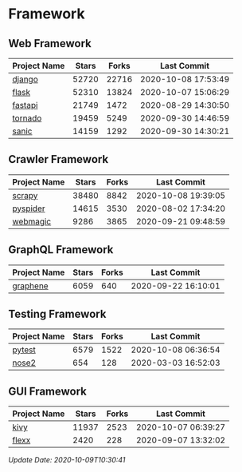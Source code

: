 # Framework

## Web Framework

| Project Name | Stars | Forks | Last Commit |
| ------------ | ----- | ----- | ----------- |
| [django](https://github.com/django/django) | 52720 | 22716 | 2020-10-08 17:53:49 |
| [flask](https://github.com/pallets/flask) | 52310 | 13824 | 2020-10-07 15:06:29 |
| [fastapi](https://github.com/tiangolo/fastapi) | 21749 | 1472 | 2020-08-29 14:30:50 |
| [tornado](https://github.com/tornadoweb/tornado) | 19459 | 5249 | 2020-09-30 14:46:59 |
| [sanic](https://github.com/huge-success/sanic) | 14159 | 1292 | 2020-09-30 14:30:21 |

## Crawler Framework

| Project Name | Stars | Forks | Last Commit |
| ------------ | ----- | ----- | ----------- |
| [scrapy](https://github.com/scrapy/scrapy) | 38480 | 8842 | 2020-10-08 19:39:05 |
| [pyspider](https://github.com/binux/pyspider) | 14615 | 3530 | 2020-08-02 17:34:20 |
| [webmagic](https://github.com/code4craft/webmagic) | 9286 | 3865 | 2020-09-21 09:48:59 |

## GraphQL Framework

| Project Name | Stars | Forks | Last Commit |
| ------------ | ----- | ----- | ----------- |
| [graphene](https://github.com/graphql-python/graphene) | 6059 | 640 | 2020-09-22 16:10:01 |

## Testing Framework

| Project Name | Stars | Forks | Last Commit |
| ------------ | ----- | ----- | ----------- |
| [pytest](https://github.com/pytest-dev/pytest) | 6579 | 1522 | 2020-10-08 06:36:54 |
| [nose2](https://github.com/nose-devs/nose2) | 654 | 128 | 2020-03-03 16:52:03 |

## GUI Framework

| Project Name | Stars | Forks | Last Commit |
| ------------ | ----- | ----- | ----------- |
| [kivy](https://github.com/kivy/kivy) | 11937 | 2523 | 2020-10-07 06:39:27 |
| [flexx](https://github.com/flexxui/flexx) | 2420 | 228 | 2020-09-07 13:32:02 |

*Update Date: 2020-10-09T10:30:41*